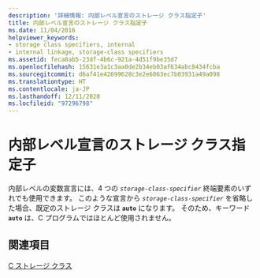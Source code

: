 ```yaml
---
description: '詳細情報: 内部レベル宣言のストレージ クラス指定子'
title: 内部レベル宣言のストレージ クラス指定子
ms.date: 11/04/2016
helpviewer_keywords:
- storage class specifiers, internal
- internal linkage, storage-class specifiers
ms.assetid: feca8ab5-23df-4b6c-921a-4d51f9be35d7
ms.openlocfilehash: 15631e3a1c3aa0de2b34eb03af634abc8434fcba
ms.sourcegitcommit: d6af41e42699628c3e2e6063ec7b03931a49a098
ms.translationtype: HT
ms.contentlocale: ja-JP
ms.lasthandoff: 12/11/2020
ms.locfileid: "97296798"
---
```

# <a name="storage-class-specifiers-for-internal-level-declarations"></a>内部レベル宣言のストレージ クラス指定子

内部レベルの変数宣言には、4 つの *`storage-class-specifier`* 終端要素のいずれでも使用できます。 このような宣言から *`storage-class-specifier`* を省略した場合、既定のストレージ クラスは **`auto`** になります。 そのため、キーワード **`auto`** は、C プログラムではほとんど使用されません。

## <a name="see-also"></a>関連項目

[C ストレージ クラス](../c-language/c-storage-classes.md)
